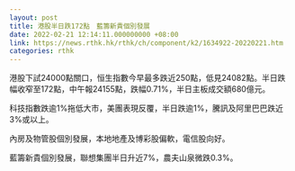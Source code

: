 ```yaml
---
layout: post
title: 港股半日跌172點　藍籌新貴個別發展
date: 2022-02-21 12:14:11.000000000 +08:00
link: https://news.rthk.hk/rthk/ch/component/k2/1634922-20220221.htm
categories: rthk
---
```


港股下試24000點關口，恒生指數今早最多跌近250點，低見24082點。半日跌幅收窄至172點，中午報24155點，跌幅0.71%，半日主板成交額680億元。

科技指數跌逾1%拖低大市，美團表現反覆，半日跌逾1%，騰訊及阿里巴巴跌近3%或以上。

內房及物管股個別發展，本地地產及博彩股偏軟，電信股向好。

藍籌新貴個別發展，聯想集團半日升近7%，農夫山泉微跌0.3%。
